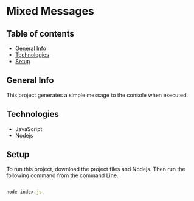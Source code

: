 # Mixed Messages

## Table of contents

* [General Info](#general-info)
* [Technologies](#technologies)
* [Setup](#setup)

## General Info

This project generates a simple message to the console when executed.

## Technologies

* JavaScript
* Nodejs

## Setup

To run this project, download the project files and  Nodejs. Then run the following command from the command Line.

```JavaScript

node index.js

```
